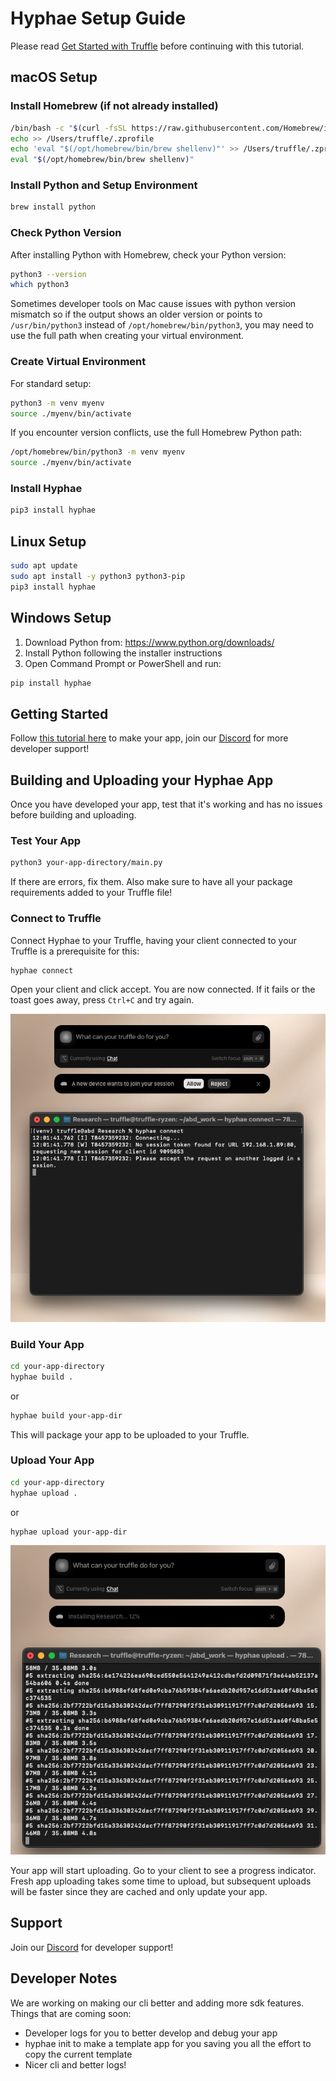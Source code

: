 # Hyphae Setup Guide

Please read [Get Started with Truffle](https://www.notion.so/Get-Started-With-Truffle-1feca50492ab80248afae3ce41896356?source=copy_link) before continuing with this tutorial.

## macOS Setup

### Install Homebrew (if not already installed)

```bash
/bin/bash -c "$(curl -fsSL https://raw.githubusercontent.com/Homebrew/install/HEAD/install.sh)"
echo >> /Users/truffle/.zprofile
echo 'eval "$(/opt/homebrew/bin/brew shellenv)"' >> /Users/truffle/.zprofile
eval "$(/opt/homebrew/bin/brew shellenv)"
```

### Install Python and Setup Environment

```bash
brew install python
```

### Check Python Version

After installing Python with Homebrew, check your Python version:

```bash
python3 --version
which python3
```

Sometimes developer tools on Mac cause issues with python version mismatch so if the output shows an older version or points to `/usr/bin/python3` instead of `/opt/homebrew/bin/python3`, you may need to use the full path when creating your virtual environment.

### Create Virtual Environment

For standard setup:
```bash
python3 -m venv myenv
source ./myenv/bin/activate
```

If you encounter version conflicts, use the full Homebrew Python path:
```bash
/opt/homebrew/bin/python3 -m venv myenv
source ./myenv/bin/activate
```

### Install Hyphae

```bash
pip3 install hyphae
```

## Linux Setup

```bash
sudo apt update
sudo apt install -y python3 python3-pip
pip3 install hyphae
```

## Windows Setup

1. Download Python from: https://www.python.org/downloads/
2. Install Python following the installer instructions
3. Open Command Prompt or PowerShell and run:

```cmd
pip install hyphae
```

## Getting Started

Follow [this tutorial here](GettingStarted/README.md) to make your app, join our [Discord](https://discord.gg/itsalltruffles) for more developer support!

## Building and Uploading your Hyphae App

Once you have developed your app, test that it's working and has no issues before building and uploading.

### Test Your App

```bash
python3 your-app-directory/main.py
```

If there are errors, fix them. Also make sure to have all your package requirements added to your Truffle file!

### Connect to Truffle

Connect Hyphae to your Truffle, having your client connected to your Truffle is a prerequisite for this:

```bash
hyphae connect
```
Open your client and click accept. You are now connected. If it fails or the toast goes away, press `Ctrl+C` and try again.

![Hyphae Connect](screenshots/hyphae-connect.png)



### Build Your App

```bash
cd your-app-directory
hyphae build .
```
or

```bash
hyphae build your-app-dir
```

This will package your app to be uploaded to your Truffle.

### Upload Your App

```bash
cd your-app-directory
hyphae upload .
```
or

```bash
hyphae upload your-app-dir
```

![Hyphae Upload](screenshots/hyphae-upload.png)

Your app will start uploading. Go to your client to see a progress indicator. Fresh app uploading takes some time to upload, but subsequent uploads will be faster since they are cached and only update your app.

## Support

Join our [Discord](https://discord.gg/itsalltruffles) for developer support!

## Developer Notes

We are working on making our cli better and adding more sdk features.
Things that are coming soon:
- Developer logs for you to better develop and debug your app
- hyphae init to make a template app for you saving you all the effort to copy the current template
- Nicer cli and better logs!
